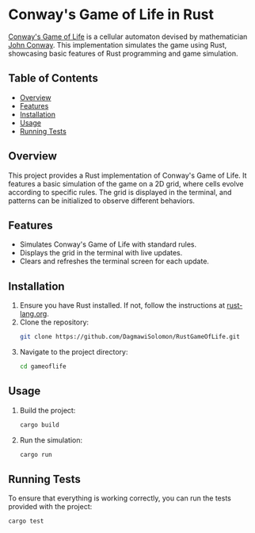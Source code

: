 # Conway's Game of Life in Rust

[Conway's Game of Life](https://en.wikipedia.org/wiki/Conway%27s_Game_of_Life) is a cellular automaton devised by mathematician [John Conway](https://en.wikipedia.org/wiki/John_Horton_Conway). This implementation simulates the game using Rust, showcasing basic features of Rust programming and game simulation.

## Table of Contents

- [Overview](#overview)
- [Features](#features)
- [Installation](#installation)
- [Usage](#usage)
- [Running Tests](#running-tests)

## Overview

This project provides a Rust implementation of Conway's Game of Life. It features a basic simulation of the game on a 2D grid, where cells evolve according to specific rules. The grid is displayed in the terminal, and patterns can be initialized to observe different behaviors.

## Features

- Simulates Conway's Game of Life with standard rules.
- Displays the grid in the terminal with live updates.
- Clears and refreshes the terminal screen for each update.

## Installation

1. Ensure you have Rust installed. If not, follow the instructions at [rust-lang.org](https://www.rust-lang.org/tools/install).
2. Clone the repository:
   ```sh
   git clone https://github.com/DagmawiSolomon/RustGameOfLife.git
   ```
3. Navigate to the project directory:
   ```sh
   cd gameoflife
   ```

## Usage

1. Build the project:
   ```sh
   cargo build
   ```
2. Run the simulation:
   ```sh
   cargo run
   ```

## Running Tests

To ensure that everything is working correctly, you can run the tests provided with the project:

```sh
cargo test
```
